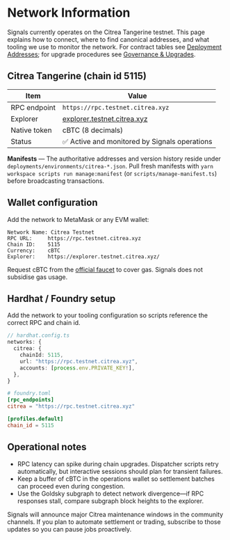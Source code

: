 # Network Information

Signals currently operates on the Citrea Tangerine testnet. This page explains how to connect, where to find canonical addresses, and what tooling we use to monitor the network. For contract tables see [Deployment Addresses](../addresses/index.md); for upgrade procedures see [Governance & Upgrades](../governance/upgrades.md).

## Citrea Tangerine (chain id 5115)

| Item | Value |
| --- | --- |
| RPC endpoint | `https://rpc.testnet.citrea.xyz` |
| Explorer | [explorer.testnet.citrea.xyz](https://explorer.testnet.citrea.xyz/) |
| Native token | cBTC (8 decimals) |
| Status | ✅ Active and monitored by Signals operations |

**Manifests** — The authoritative addresses and version history reside under `deployments/environments/citrea-*.json`. Pull fresh manifests with `yarn workspace scripts run manage:manifest` (or `scripts/manage-manifest.ts`) before broadcasting transactions.

## Wallet configuration

Add the network to MetaMask or any EVM wallet:

```text
Network Name: Citrea Testnet
RPC URL:     https://rpc.testnet.citrea.xyz
Chain ID:    5115
Currency:    cBTC
Explorer:    https://explorer.testnet.citrea.xyz/
```

Request cBTC from the [official faucet](https://faucet.testnet.citrea.xyz/) to cover gas. Signals does not subsidise gas usage.

## Hardhat / Foundry setup

Add the network to your tooling configuration so scripts reference the correct RPC and chain id.

```ts
// hardhat.config.ts
networks: {
  citrea: {
    chainId: 5115,
    url: "https://rpc.testnet.citrea.xyz",
    accounts: [process.env.PRIVATE_KEY!],
  },
}
```

```toml
# foundry.toml
[rpc_endpoints]
citrea = "https://rpc.testnet.citrea.xyz"

[profiles.default]
chain_id = 5115
```

## Operational notes

- RPC latency can spike during chain upgrades. Dispatcher scripts retry automatically, but interactive sessions should plan for transient failures.
- Keep a buffer of cBTC in the operations wallet so settlement batches can proceed even during congestion.
- Use the Goldsky subgraph to detect network divergence—if RPC responses stall, compare subgraph block heights to the explorer.

Signals will announce major Citrea maintenance windows in the community channels. If you plan to automate settlement or trading, subscribe to those updates so you can pause jobs proactively.
